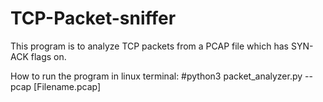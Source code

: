 # TCP-Packet-sniffer
This program is to analyze TCP packets from a PCAP file which has SYN-ACK flags on.

How to run the program in linux terminal:
#python3 packet_analyzer.py --pcap [Filename.pcap]

